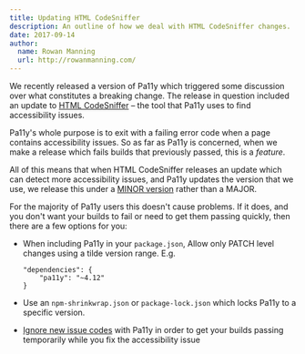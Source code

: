```yaml
---
title: Updating HTML CodeSniffer
description: An outline of how we deal with HTML CodeSniffer changes.
date: 2017-09-14
author:
  name: Rowan Manning
  url: http://rowanmanning.com/
---
```


We recently released a version of Pa11y which triggered some discussion over what constitutes a breaking change. The release in question included an update to [HTML CodeSniffer](http://squizlabs.github.io/HTML_CodeSniffer/) – the tool that Pa11y uses to find accessibility issues.

Pa11y's whole purpose is to exit with a failing error code when a page contains accessibility issues. So as far as Pa11y is concerned, when we make a release which fails builds that previously passed, this is a _feature_.

All of this means that when HTML CodeSniffer releases an update which can detect more accessibility issues, and Pa11y updates the version that we use, we release this under a [MINOR version](http://semver.org/) rather than a MAJOR.

For the majority of Pa11y users this doesn't cause problems. If it does, and you don't want your builds to fail or need to get them passing quickly, then there are a few options for you:

  - When including Pa11y in your `package.json`, Allow only PATCH level changes using a tilde version range. E.g.

    ```
    "dependencies": {
        "pa11y": "~4.12"
    }
    ```

  - Use an `npm-shrinkwrap.json` or `package-lock.json` which locks Pa11y to a specific version.

  - [Ignore new issue codes](https://github.com/pa11y/pa11y#ignoring) with Pa11y in order to get your builds passing temporarily while you fix the accessibility issue
